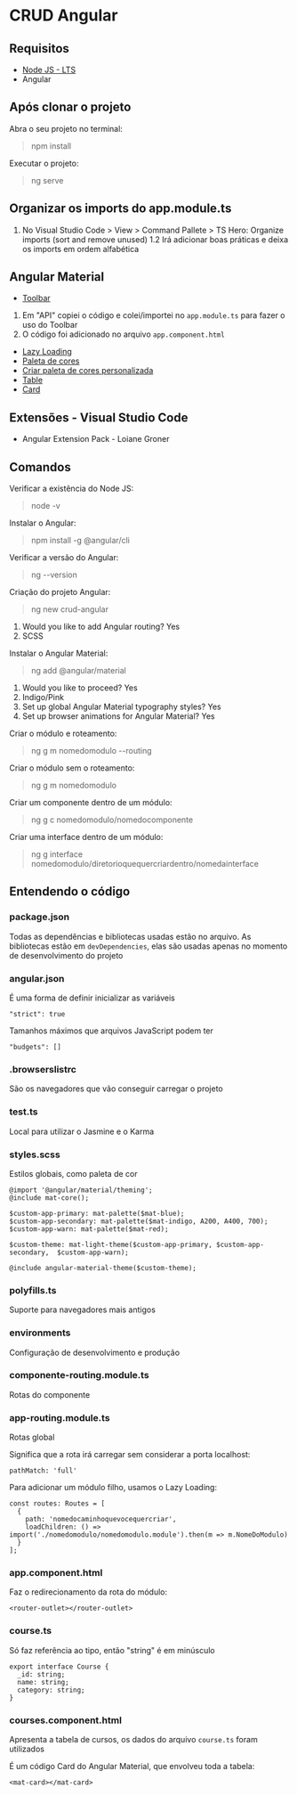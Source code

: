 # CRUD Angular
## Requisitos
- [Node JS - LTS](https://nodejs.org/pt-br/download/)
- Angular

## Após clonar o projeto
Abra o seu projeto no terminal:
>npm install

Executar o projeto:
>ng serve

## Organizar os imports do app.module.ts
1. No Visual Studio Code > View > Command Pallete > TS Hero: Organize imports (sort and remove unused)
1.2 Irá adicionar boas práticas e deixa os imports em ordem alfabética

## Angular Material
- [Toolbar](https://v7.material.angular.io/components/toolbar/overview)
1. Em "API" copiei o código e colei/importei no `app.module.ts` para fazer o uso do Toolbar
2. O código foi adicionado no arquivo `app.component.html`

- [Lazy Loading](https://angular.io/guide/lazy-loading-ngmodules)
- [Paleta de cores](https://material.io/design/color/the-color-system.html#tools-for-picking-colors)
- [Criar paleta de cores personalizada](https://material.angular.io/guide/theming)
- [Table](https://material.angular.io/components/table/overview)
- [Card](https://material.angular.io/components/card/overview)

## Extensões - Visual Studio Code
- Angular Extension Pack - Loiane Groner

## Comandos
Verificar a existência do Node JS:
>node -v

Instalar o Angular:
>npm install -g @angular/cli

Verificar a versão do Angular:
>ng --version

Criação do projeto Angular:
>ng new crud-angular

1. Would you like to add Angular routing? Yes
2. SCSS

Instalar o Angular Material:
>ng add @angular/material

1. Would you like to proceed? Yes
2. Indigo/Pink
3. Set up global Angular Material typography styles? Yes
4. Set up browser animations for Angular Material? Yes

Criar o módulo e roteamento:
>ng g m nomedomodulo --routing

Criar o módulo sem o roteamento:
>ng g m nomedomodulo

Criar um componente dentro de um módulo:
>ng g c nomedomodulo/nomedocomponente

Criar uma interface dentro de um módulo:
>ng g interface nomedomodulo/diretorioquequercriardentro/nomedainterface

## Entendendo o código
### package.json
Todas as dependências e bibliotecas usadas estão no arquivo. As bibliotecas estão em `devDependencies`, elas são usadas apenas no momento de desenvolvimento do projeto 

### angular.json
É uma forma de definir inicializar as variáveis
```
"strict": true
```

Tamanhos máximos que arquivos JavaScript podem ter
```
"budgets": []
```

### .browserslistrc 
São os navegadores que vão conseguir carregar o projeto

### test.ts 
Local para utilizar o Jasmine e o Karma

### styles.scss
Estilos globais, como paleta de cor 
```
@import '@angular/material/theming';
@include mat-core();

$custom-app-primary: mat-palette($mat-blue);
$custom-app-secondary: mat-palette($mat-indigo, A200, A400, 700);
$custom-app-warn: mat-palette($mat-red);

$custom-theme: mat-light-theme($custom-app-primary, $custom-app-secondary,  $custom-app-warn);

@include angular-material-theme($custom-theme);
```

### polyfills.ts
Suporte para navegadores mais antigos

### environments
Configuração de desenvolvimento e produção

### componente-routing.module.ts
Rotas do componente

### app-routing.module.ts
Rotas global

Significa que a rota irá carregar sem considerar a porta localhost:
```
pathMatch: 'full'
```

Para adicionar um módulo filho, usamos o Lazy Loading:
```
const routes: Routes = [
  {
    path: 'nomedocaminhoquevocequercriar',
    loadChildren: () => import('./nomedomodulo/nomedomodulo.module').then(m => m.NomeDoModulo)
  }
];
```

### app.component.html
Faz o redirecionamento da rota do módulo:
```
<router-outlet></router-outlet>
```
### course.ts
Só faz referência ao tipo, então "string" é em minúsculo
```
export interface Course {
  _id: string;
  name: string;
  category: string;
}
```

### courses.component.html
Apresenta a tabela de cursos, os dados do arquivo `course.ts` foram utilizados

É um código Card do Angular Material, que envolveu toda a tabela:
```
<mat-card></mat-card>
```
